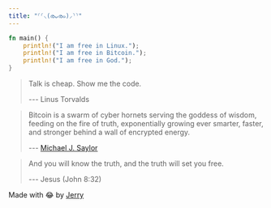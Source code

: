 ```yaml
---
title: "⸂⸂⸜(രᴗര๑)⸝⸃⸃"
---
```


```rust
fn main() {
    println!("I am free in Linux.");  
    println!("I am free in Bitcoin.");
    println!("I am free in God.");
}
```

> Talk is cheap. Show me the code.
>
> --- Linus Torvalds


> Bitcoin is a swarm of cyber hornets serving the goddess of wisdom, feeding
> on the fire of truth, exponentially growing ever smarter, faster, and 
> stronger behind a wall of encrypted energy.
>
> --- [Michael J. Saylor](https://twitter.com/saylor/status/1307029562321231873)

> And you will know the truth, and the truth will set you free.
>
> --- Jesus (John 8:32)

Made with :joy: by [Jerry](https://junghoon2lee.github.io/DownTheRabitHole/)
